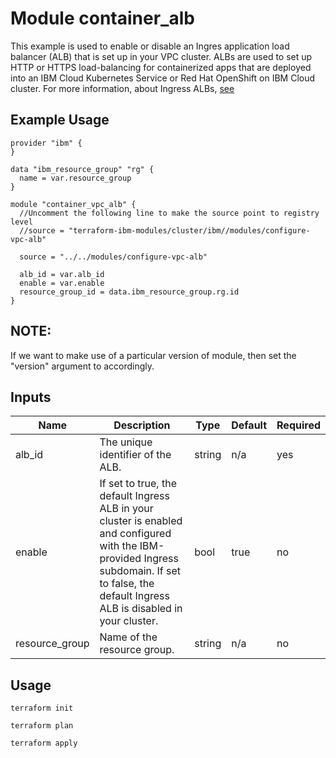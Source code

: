 # Module container_alb

This example is used to enable or disable an Ingres application load balancer (ALB) that is set up in your VPC cluster. ALBs are used to set up HTTP or HTTPS load-balancing for containerized apps that are deployed into an IBM Cloud Kubernetes Service or Red Hat OpenShift on IBM Cloud cluster. For more information, about Ingress ALBs, [see](https://cloud.ibm.com/docs/containers?topic=containers-ingress-about)

## Example Usage
```
provider "ibm" {
}

data "ibm_resource_group" "rg" {
  name = var.resource_group
}

module "container_vpc_alb" {
  //Uncomment the following line to make the source point to registry level
  //source = "terraform-ibm-modules/cluster/ibm//modules/configure-vpc-alb"

  source = "../../modules/configure-vpc-alb"

  alb_id = var.alb_id
  enable = var.enable
  resource_group_id = data.ibm_resource_group.rg.id
}
```
## NOTE:

If we want to make use of a particular version of module, then set the "version" argument to accordingly.


<!-- BEGINNING OF PRE-COMMIT-TERRAFORM DOCS HOOK -->
## Inputs

| Name                         | Description                                           | Type   | Default | Required |
|------------------------------|-------------------------------------------------------|--------|---------|----------|
| alb_id                       | The unique identifier of the ALB.                     | string | n/a     | yes      |
| enable                       |  If set to true, the default Ingress ALB in your cluster is enabled and configured with the IBM-provided Ingress subdomain. If set to false, the default Ingress ALB is disabled in your cluster.| bool | true    | no      |
| resource_group               |Name of the resource group.                             |string| n/a  | no  |


<!-- END OF PRE-COMMIT-TERRAFORM DOCS HOOK -->


## Usage
```
terraform init

terraform plan

terraform apply
```
